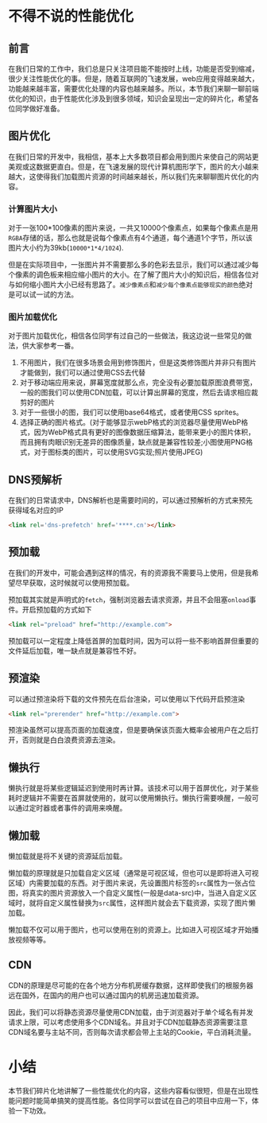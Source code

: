 # 不得不说的性能优化

## 前言
在我们日常的工作中，我们总是只关注项目能不能按时上线，功能是否受到缩减，很少关注性能优化的事。但是，随着互联网的飞速发展，web应用变得越来越大，功能越来越丰富，需要优化处理的内容也越来越多。所以，本节我们来聊一聊前端优化的知识，由于性能优化涉及到很多领域，知识会呈现出一定的碎片化，希望各位同学做好准备。


## 图片优化
在我们日常的开发中，我相信，基本上大多数项目都会用到图片来使自己的网站更美观或这数据更直白。但是，在飞速发展的现代计算机图形学下，图片的大小越来越大，这使得我们加载图片资源的时间越来越长，所以我们先来聊聊图片优化的内容。

### 计算图片大小

对于一张100*100像素的图片来说，一共又10000个像素点，如果每个像素点是用`RGBA`存储的话，那么也就是说每个像素点有4个通道，每个通道1个字节，所以该图片大小约为39kb(`10000*1*4/1024`).

但是在实际项目中，一张图片并不需要那么多的色彩去显示，我们可以通过减少每个像素的调色板来相应缩小图片的大小。在了解了图片大小的知识后，相信各位对与如何缩小图片大小已经有思路了。`减少像素点`和`减少每个像素点能够现实的颜色`绝对是可以试一试的方法。

### 图片加载优化
对于图片加载优化，相信各位同学有过自己的一些做法，我这边说一些常见的做法，供大家参考一番。
1. 不用图片，我们在很多场景会用到修饰图片，但是这类修饰图片并非只有图片才能做到，我们可以通过使用CSS去代替
2. 对于移动端应用来说，屏幕宽度就那么点，完全没有必要加载原图浪费带宽，一般的图我们可以使用CDN加载，可以计算出屏幕的宽度，然后去请求相应裁剪好的图片
3. 对于一些很小的图，我们可以使用base64格式，或者使用CSS sprites。
4. 选择正确的图片格式。(对于能够显示webP格式的浏览器尽量使用WebP格式，因为WebP格式具有更好的图像数据压缩算法，能带来更小的图片体积，而且拥有肉眼识别无差异的图像质量，缺点就是兼容性较差;小图使用PNG格式，对于图标类的图片，可以使用SVG实现;照片使用JPEG)

## DNS预解析

在我们的日常请求中，DNS解析也是需要时间的，可以通过预解析的方式来预先获得域名对应的IP
```html
<link rel='dns-prefetch' href='****.cn'></link>
```

## 预加载

在我们的开发中，可能会遇到这样的情况，有的资源我不需要马上使用，但是我希望尽早获取，这时候就可以使用预加载。

预加载其实就是声明式的`fetch`，强制浏览器去请求资源，并且不会阻塞`onload`事件。开启预加载的方式如下
```html
<link rel="preload" href="http://example.com">
```
预加载可以一定程度上降低首屏的加载时间，因为可以将一些不影响首屏但重要的文件延后加载，唯一缺点就是兼容性不好。

## 预渲染

可以通过预渲染将下载的文件预先在后台渲染，可以使用以下代码开启预渲染
```html
<link rel="prerender" href="http://example.com"> 
```
预渲染虽然可以提高页面的加载速度，但是要确保该页面大概率会被用户在之后打开，否则就是白白浪费资源去渲染。

## 懒执行

懒执行就是将某些逻辑延迟到使用时再计算。该技术可以用于首屏优化，对于某些耗时逻辑并不需要在首屏就使用的，就可以使用懒执行。懒执行需要唤醒，一般可以通过定时器或者事件的调用来唤醒。

## 懒加载

懒加载就是将不关键的资源延后加载。

懒加载的原理就是只加载自定义区域（通常是可视区域，但也可以是即将进入可视区域）内需要加载的东西。对于图片来说，先设置图片标签的`src`属性为一张占位图，将真实的图片资源放入一个自定义属性(一般是data-src)中，当进入自定义区域时，就将自定义属性替换为`src`属性，这样图片就会去下载资源，实现了图片懒加载。

懒加载不仅可以用于图片，也可以使用在别的资源上。比如进入可视区域才开始播放视频等等。

## CDN

CDN的原理是尽可能的在各个地方分布机房缓存数据，这样即使我们的根服务器远在国外，在国内的用户也可以通过国内的机房迅速加载资源。

因此，我们可以将静态资源尽量使用CDN加载，由于浏览器对于单个域名有并发请求上限，可以考虑使用多个CDN域名。并且对于CDN加载静态资源需要注意CDN域名要与主站不同，否则每次请求都会带上主站的Cookie，平白消耗流量。

# 小结

本节我们碎片化地讲解了一些性能优化的内容，这些内容看似很短，但是在出现性能问题时能简单搞笑的提高性能。各位同学可以尝试在自己的项目中应用一下，体验一下功效。